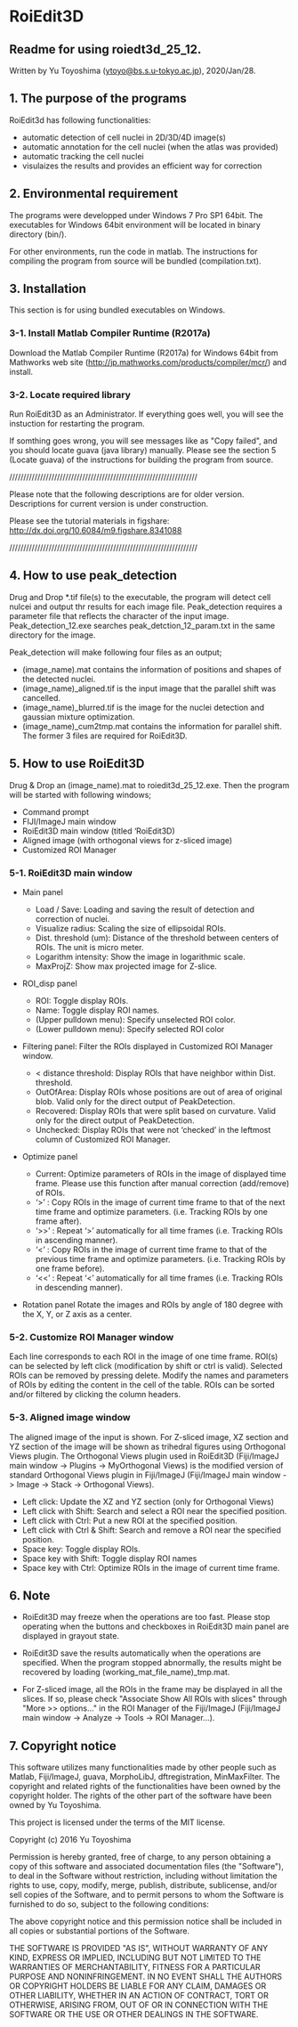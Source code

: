 # RoiEdit3D



## Readme for using roiedt3d_25_12.


Written by Yu Toyoshima (ytoyo@bs.s.u-tokyo.ac.jp), 2020/Jan/28.


## 1. The purpose of the programs

RoiEdit3d has following functionalities:
- automatic detection of cell nuclei in  2D/3D/4D image(s) 
- automatic annotation for the cell nuclei (when the atlas was provided)
- automatic tracking the cell nuclei
- visulaizes the results and provides an efficient way for correction


## 2. Environmental requirement 

The programs were developped under Windows 7 Pro SP1 64bit.
The executables for Windows 64bit environment will be located in binary directory (bin/).

For other environments, run the code in matlab.
The instructions for compiling the program from source will be bundled (compilation.txt).


## 3. Installation 

This section is for using bundled executables on Windows.


### 3-1. Install Matlab Compiler Runtime (R2017a)

Download the Matlab Compiler Runtime (R2017a) for Windows 64bit from Mathworks web site
(http://jp.mathworks.com/products/compiler/mcr/) and install.


### 3-2. Locate required library

Run RoiEdit3D as an Administrator.
If everything goes well, you will see the instuction for restarting the program.

If somthing goes wrong, you will see messages like as "Copy failed", and
you should locate guava (java library) manually.
Please see the section 5 (Locate guava) of the instructions for building the program from source.




///////////////////////////////////////////////////////////////////

Please note that the following descriptions are for older version.
Descriptions for current version is under construction.

Please see the tutorial materials in figshare:
http://dx.doi.org/10.6084/m9.figshare.8341088

///////////////////////////////////////////////////////////////////







## 4. How to use peak_detection

Drug and Drop *.tif file(s) to the executable, the program will detect cell nulcei and 
output thr results for each image file.
Peak_detection requires a parameter file that reflects the character of the input image.
Peak_detection_12.exe searches peak_detction_12_param.txt in the same directory for the image.

Peak_detection will make following four files as an output;
- (image_name).mat contains the information of positions and shapes of the detected nuclei. 
- (image_name)_aligned.tif is the input image that the parallel shift was cancelled.
- (image_name)_blurred.tif is the image for the nuclei detection and gaussian mixture optimization.
- (image_name)_cum2tmp.mat contains the information for parallel shift.
The former 3 files are required for RoiEdit3D.


## 5. How to use RoiEdit3D

Drug & Drop an (image_name).mat to roiedit3d_25_12.exe. 
Then the program will be started with following windows;
- Command prompt
- FIJI/ImageJ main window
- RoiEdit3D main window (titled ‘RoiEdit3D)
- Aligned image (with orthogonal views for z-sliced image)
- Customized ROI Manager


### 5-1. RoiEdit3D main window

- Main panel
  - Load / Save: Loading and saving the result of detection and correction of nuclei.
  - Visualize radius: Scaling the size of ellipsoidal ROIs.
  - Dist. threshold (um): Distance of the threshold between centers of ROIs. The unit is micro meter.
  - Logarithm intensity: Show the image in logarithmic scale.
  - MaxProjZ: Show max projected image for Z-slice.

- ROI_disp panel
  - ROI: Toggle display ROIs.
  - Name: Toggle display ROI names.
  - (Upper pulldown menu): Specify unselected ROI color.
  - (Lower pulldown menu): Specify selected ROI color

- Filtering panel:  Filter the ROIs displayed in Customized ROI Manager window.
  - < distance threshold: Display ROIs that have neighbor within Dist. threshold.
  - OutOfArea: Display ROIs whose positions are out of area of original blob. Valid only for the direct output of PeakDetection. 
  - Recovered: Display ROIs that were split based on curvature. Valid only for the direct output of PeakDetection. 
  - Unchecked: Display ROIs that were not ‘checked’ in the leftmost column of Customized ROI Manager.

- Optimize panel
  - Current: Optimize parameters of ROIs in the image of displayed time frame. Please use this function after manual correction (add/remove) of ROIs.
  - ‘>’  : Copy ROIs in the image of current time frame to that of the next time frame and optimize parameters. (i.e. Tracking ROIs by one frame after).
  - ‘>>’ : Repeat ‘>’ automatically for all time frames (i.e. Tracking ROIs in ascending manner).
  - ‘<’  : Copy ROIs in the image of current time frame to that of the previous time frame and optimize parameters. (i.e. Tracking ROIs by one frame before).
  - ‘<<’ : Repeat ‘<’ automatically for all time frames (i.e. Tracking ROIs in descending manner).

- Rotation panel
  Rotate the images and ROIs by angle of 180 degree with the X, Y, or Z axis as a center.


### 5-2. Customize ROI Manager window

Each line corresponds to each ROI in the image of one time frame.
ROI(s) can be selected by left click (modification by shift or ctrl is valid).
Selected ROIs can be removed by pressing delete.
Modify the names and parameters of ROIs by editing the content in the cell of the table.
ROIs can be sorted and/or filtered by clicking the column headers.


### 5-3. Aligned image window

The aligned image of the input is shown.
For Z-sliced image, XZ section and YZ section of the image will be shown as trihedral figures 
using Orthogonal Views plugin. 
The Orthogonal Views plugin used in RoiEdit3D 
(Fiji/ImageJ main window -> Plugins -> MyOrthogonal Views) 
is the modified version of standard Orthogonal Views plugin in Fiji/ImageJ 
(Fiji/ImageJ main window -> Image -> Stack -> Orthogonal Views).

- Left click: Update the XZ and YZ section (only for Orthogonal Views)
- Left click with Shift: Search and select a ROI near the specified position.
- Left click with Ctrl: Put a new ROI at the specified position.
- Left click with Ctrl & Shift: Search and remove a ROI near the specified position.
- Space key: Toggle display ROIs.
- Space key with Shift: Toggle display ROI names
- Space key with Ctrl: Optimize ROIs in the image of current time frame.


## 6. Note

- RoiEdit3D may freeze when the operations are too fast. Please stop operating when the buttons and checkboxes in RoiEdit3D main panel are displayed in grayout state. 

- RoiEdit3D save the results automatically when the operations are specified. When the program stopped abnormally, the results might be recovered by loading (working_mat_file_name)_tmp.mat.

- For Z-sliced image, all the ROIs in the frame may be displayed in all the slices. If so, please check "Associate Show All ROIs with slices" through "More >> options…" in the ROI Manager of the Fiji/ImageJ (Fiji/ImageJ main window -> Analyze -> Tools -> ROI Manager…).




## 7. Copyright notice

This software utilizes many functionalities made by other people such as Matlab, Fiji/ImageJ, guava, MorphoLibJ, dftregistration, MinMaxFilter. The copyright and related rights of the functionalities have been owned by the copyright holder. The rights of the other part of the software have been owned by Yu Toyoshima. 


This project is licensed under the terms of the MIT license.

Copyright (c) 2016 Yu Toyoshima

Permission is hereby granted, free of charge, to any person obtaining a copy
of this software and associated documentation files (the "Software"), to deal
in the Software without restriction, including without limitation the rights
to use, copy, modify, merge, publish, distribute, sublicense, and/or sell
copies of the Software, and to permit persons to whom the Software is
furnished to do so, subject to the following conditions:

The above copyright notice and this permission notice shall be included in
all copies or substantial portions of the Software.

THE SOFTWARE IS PROVIDED "AS IS", WITHOUT WARRANTY OF ANY KIND, EXPRESS OR
IMPLIED, INCLUDING BUT NOT LIMITED TO THE WARRANTIES OF MERCHANTABILITY,
FITNESS FOR A PARTICULAR PURPOSE AND NONINFRINGEMENT. IN NO EVENT SHALL THE
AUTHORS OR COPYRIGHT HOLDERS BE LIABLE FOR ANY CLAIM, DAMAGES OR OTHER
LIABILITY, WHETHER IN AN ACTION OF CONTRACT, TORT OR OTHERWISE, ARISING FROM,
OUT OF OR IN CONNECTION WITH THE SOFTWARE OR THE USE OR OTHER DEALINGS IN
THE SOFTWARE.
